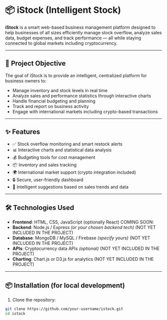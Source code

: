 # 📦 iStock (Intelligent Stock)

**iStock** is a smart web-based business management platform designed to help businesses of all sizes efficiently manage stock overflow, analyze sales data, budget expenses, and track performance — all while staying connected to global markets including cryptocurrency.

---

## 🚀 Project Objective

The goal of iStock is to provide an intelligent, centralized platform for business owners to:
- Manage inventory and stock levels in real time
- Analyze sales and performance statistics through interactive charts
- Handle financial budgeting and planning
- Track and report on business activity
- Engage with international markets including crypto-based transactions

---

## ✨ Features

- ✅ Stock overflow monitoring and smart restock alerts
- 📊 Interactive charts and statistical data analysis
- 💰 Budgeting tools for cost management
- 📦 Inventory and sales tracking
- 🌍 International market support (crypto integration included)
- 🔒 Secure, user-friendly dashboard
- 🧠 Intelligent suggestions based on sales trends and data

---

## 🛠️ Technologies Used

- **Frontend**: HTML, CSS, JavaScript (optionally React)
  COMING SOON:
- **Backend**: Node.js / Express *(or your chosen backend tech)* (NOT YET INCLUDED IN THE PROJECT)
- **Database**: MongoDB / MySQL / Firebase *(specify yours)* (NOT YET INCLUDED IN THE PROJECT)
- **APIs**: Cryptocurrency data APIs *(optional)* (NOT YET INCLUDED IN THE PROJECT)
- **Charting**: Chart.js or D3.js for analytics (NOT YET INCLUDED IN THE PROJECT)

---

## 📦 Installation (for local development)

1. Clone the repository:

```bash
git clone https://github.com/your-username/istock.git
cd istock

